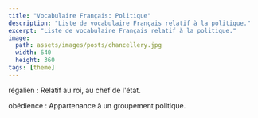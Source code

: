 ```yaml
---
title: "Vocabulaire Français: Politique"
description: "Liste de vocabulaire Français relatif à la politique."
excerpt: "Liste de vocabulaire Français relatif à la politique."
image:
  path: assets/images/posts/chancellery.jpg
  width: 640
  height: 360
tags: [theme]
---
```


régalien
: Relatif au roi, au chef de l'état.

obédience
: Appartenance à un groupement politique.
